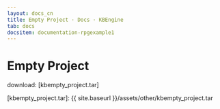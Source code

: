 ```yaml
---
layout: docs_cn
title: Empty Project · Docs · KBEngine
tab: docs
docsitem: documentation-rpgexample1
---
```


Empty Project
====================

download: 
[kbempty_project.tar]



[kbempty_project.tar]: {{ site.baseurl }}/assets/other/kbempty_project.tar